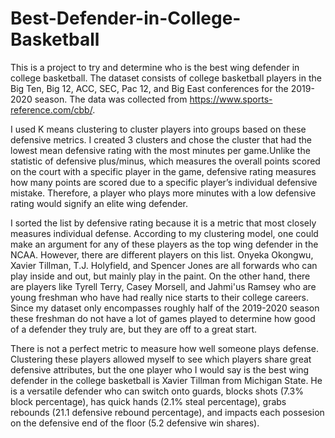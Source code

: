 # Best-Defender-in-College-Basketball
This is a project to try and determine who is the best wing defender in college basketball. 
The dataset consists of college basketball players in the Big Ten, Big 12, ACC, SEC, Pac 12, and Big East conferences for the 2019-2020 season. 
The data was collected from https://www.sports-reference.com/cbb/.

I used K means clustering to cluster players into groups based on these defensive metrics. I created 3 clusters and chose the cluster that had the lowest mean defensive rating with the most minutes per game.Unlike the statistic of defensive plus/minus, which measures the overall points scored on the court with a specific player in the game, defensive rating measures how many points are scored due to a specific player’s individual defensive mistake. Therefore, a player who plays more minutes with a low defensive rating would signify an elite wing defender.

I sorted the list by defensive rating because it is a metric that most closely measures individual defense. According to my clustering model, one could make an argument for any of these players as the top wing defender in the NCAA. However, there are different players on this list. Onyeka Okongwu, Xavier Tillman, T.J. Holyfield, and Spencer Jones are all forwards who can play inside and out, but mainly play in the paint. On the other hand, there are players like Tyrell Terry, Casey Morsell, and Jahmi'us Ramsey who are young freshman who have had really nice starts to their college careers. Since my dataset only encompasses roughly half of the 2019-2020 season these freshman do not have a lot of games played to determine how good of a defender they truly are, but they are off to a great start.

There is not a perfect metric to measure how well someone plays defense. Clustering these players allowed myself to see which players share great defensive attributes, but the one player who I would say is the best wing defender in the college basketball is Xavier Tillman from Michigan State. He is a versatile defender who can switch onto guards, blocks shots (7.3% block percentage), has quick hands (2.1% steal percentage), grabs rebounds (21.1 defensive rebound percentage), and impacts each possesion on the defensive end of the floor (5.2 defensive win shares).
